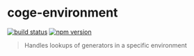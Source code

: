 # coge-environment

[![build status](https://img.shields.io/travis/cogelab/environment/master.svg)](https://travis-ci.org/cogelab/environment)
[![npm version](https://img.shields.io/npm/v/coge-environment.svg)](https://www.npmjs.com/package/coge-environment)

> Handles lookups of generators in a specific environment
